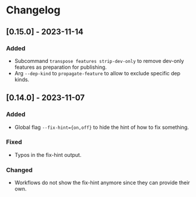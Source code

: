 # Changelog

## [0.15.0] - 2023-11-14

### Added
- Subcommand `transpose features strip-dev-only` to remove dev-only features as preparation for publishing.
- Arg `--dep-kind` to `propagate-feature` to allow to exclude specific dep kinds.

## [0.14.0] - 2023-11-07

### Added
- Global flag `--fix-hint={on,off}` to hide the hint of how to fix something.

### Fixed
- Typos in the fix-hint output.

### Changed
- Workflows do not show the fix-hint anymore since they can provide their own.
